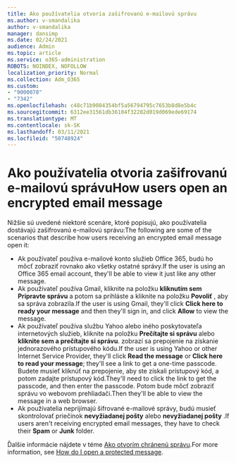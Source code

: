 ```yaml
---
title: Ako používatelia otvoria zašifrovanú e-mailovú správu
ms.author: v-smandalika
author: v-smandalika
manager: dansimp
ms.date: 02/24/2021
audience: Admin
ms.topic: article
ms.service: o365-administration
ROBOTS: NOINDEX, NOFOLLOW
localization_priority: Normal
ms.collection: Adm_O365
ms.custom:
- "9000078"
- "7342"
ms.openlocfilehash: c48c71b9084354bf5a56794795c7653b8d8e5b4c
ms.sourcegitcommit: 6312ee31561db36104f32282d019d069ede69174
ms.translationtype: MT
ms.contentlocale: sk-SK
ms.lasthandoff: 03/11/2021
ms.locfileid: "50748924"
---
```

# <a name="how-users-open-an-encrypted-email-message"></a><span data-ttu-id="1ec1f-102">Ako používatelia otvoria zašifrovanú e-mailovú správu</span><span class="sxs-lookup"><span data-stu-id="1ec1f-102">How users open an encrypted email message</span></span>

<span data-ttu-id="1ec1f-103">Nižšie sú uvedené niektoré scenáre, ktoré popisujú, ako používatelia dostávajú zašifrovanú e-mailovú správu:</span><span class="sxs-lookup"><span data-stu-id="1ec1f-103">The following are some of the scenarios that describe how users receiving an encrypted email message open it:</span></span>

- <span data-ttu-id="1ec1f-104">Ak používateľ používa e-mailové konto služieb Office 365, budú ho môcť zobraziť rovnako ako všetky ostatné správy.</span><span class="sxs-lookup"><span data-stu-id="1ec1f-104">If the user is using an Office 365 email account, they'll be able to view it just like any other message.</span></span>
- <span data-ttu-id="1ec1f-105">Ak používateľ používa Gmail, kliknite na položku **kliknutím sem Pripravte správu** a potom sa prihláste a kliknite na položku **Povoliť** , aby sa správa zobrazila.</span><span class="sxs-lookup"><span data-stu-id="1ec1f-105">If the user is using Gmail, they'll click **Click here to ready your message** and then they'll sign in, and click **Allow** to view the message.</span></span>
- <span data-ttu-id="1ec1f-106">Ak používateľ používa službu Yahoo alebo iného poskytovateľa internetových služieb, kliknite na položku **Prečítajte si správu** alebo **kliknite sem a prečítajte si správu**. zobrazí sa prepojenie na získanie jednorazového prístupového kódu.</span><span class="sxs-lookup"><span data-stu-id="1ec1f-106">If the user is using Yahoo or other Internet Service Provider, they'll click **Read the message** or **Click here to read your message**; they'll see a link to get a one-time passcode.</span></span> <span data-ttu-id="1ec1f-107">Budete musieť kliknúť na prepojenie, aby ste získali prístupový kód, a potom zadajte prístupový kód.</span><span class="sxs-lookup"><span data-stu-id="1ec1f-107">They'll need to click the link to get the passcode, and then enter the passcode.</span></span> <span data-ttu-id="1ec1f-108">Potom bude môcť zobraziť správu vo webovom prehliadači.</span><span class="sxs-lookup"><span data-stu-id="1ec1f-108">Then they'll be able to view the message in a web browser.</span></span>
- <span data-ttu-id="1ec1f-109">Ak používatelia neprijímajú šifrované e-mailové správy, budú musieť skontrolovať priečinok **nevyžiadanej pošty** alebo **nevyžiadanej pošty** .</span><span class="sxs-lookup"><span data-stu-id="1ec1f-109">If users aren't receiving encrypted email messages, they have to check their **Spam** or **Junk** folder.</span></span>

<span data-ttu-id="1ec1f-110">Ďalšie informácie nájdete v téme [Ako otvorím chránenú správu](https://support.microsoft.com/topic/how-do-i-open-a-protected-message-1157a286-8ecc-4b1e-ac43-2a608fbf3098).</span><span class="sxs-lookup"><span data-stu-id="1ec1f-110">For more information, see [How do I open a protected message](https://support.microsoft.com/topic/how-do-i-open-a-protected-message-1157a286-8ecc-4b1e-ac43-2a608fbf3098).</span></span>